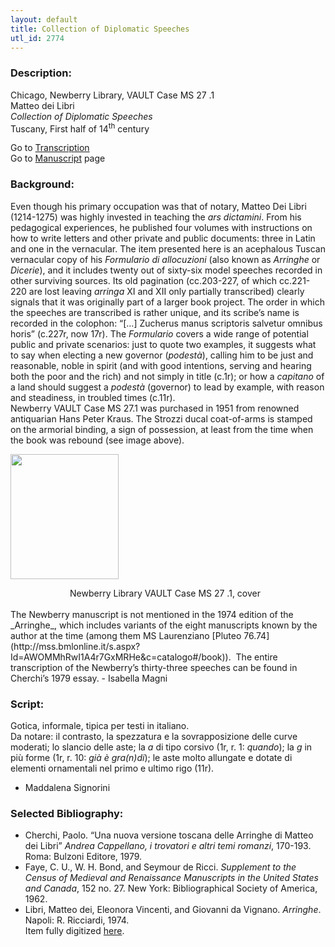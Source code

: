 ```yaml
---
layout: default
title: Collection of Diplomatic Speeches
utl_id: 2774
---
```


###  Description:

Chicago, Newberry Library, VAULT Case MS 27 .1<br>
Matteo dei Libri<br>
_Collection of Diplomatic Speeches_<br>
Tuscany, First half of 14<sup>th</sup> century

Go to [Transcription](https://centerfordigitalhumanities.github.io/Newberry-Italian-paleography/transcription/002)<br>
Go to [Manuscript](https://centerfordigitalhumanities.github.io/Newberry-Italian-paleography/www/record.html?id=002) page 

###  Background:

Even though his primary occupation was that of notary, Matteo Dei Libri (1214-1275) was highly invested in teaching the _ars dictamini_. From his pedagogical experiences, he published four volumes with instructions on how to write letters and other private and public documents: three in Latin and one in the vernacular. The item presented here is an acephalous Tuscan vernacular copy of his _Formulario di allocuzioni_ (also known as _Arringhe_ or _Dicerie_), and it includes twenty out of sixty-six model speeches recorded in other surviving sources. Its old pagination (cc.203-227, of which cc.221-220 are lost leaving _arringa_ XI and XII only partially transcribed) clearly signals that it was originally part of a larger book project. The order in which the speeches are transcribed is rather unique, and its scribe’s name is recorded in the colophon: “[…] Zucherus manus scriptoris salvetur omnibus horis” (c.227r, now 17r). The _Formulario_ covers a wide range of potential public and private scenarios: just to quote two examples, it suggests what to say when electing a new governor (_podestà_), calling him to be just and reasonable, noble in spirit (and with good intentions, serving and hearing both the poor and the rich) and not simply in title (c.1r); or how a _capitano_ of a land should suggest a _podestà_ (governor) to lead by example, with reason and steadiness, in troubled times (c.11r). <br>
Newberry VAULT Case MS 27.1 was purchased in 1951 from renowned antiquarian Hans Peter Kraus. The Strozzi ducal coat-of-arms is stamped on the armorial binding, a sign of possession, at least from the time when the book was rebound (see image above).

<a href="https://centerfordigitalhumanities.github.io/Newberry-Italian-paleography/www/images/strozzi.jpg" target="_top"><img alt="" src="https://centerfordigitalhumanities.github.io/Newberry-Italian-paleography/www/images/strozzi.jpg" style="width: 173px; height: 200px;" /></a><br>
<figcaption style="margin-left: 0.99in;">Newberry Library VAULT Case MS 27 .1, cover</figcaption><br>
The Newberry manuscript is not mentioned in the 1974 edition of the _Arringhe_, which includes variants of the eight manuscripts known by the author at the time (among them MS Laurenziano [Pluteo 76.74](http://mss.bmlonline.it/s.aspx?Id=AWOMMhRwI1A4r7GxMRHe&c=catalogo#/book)).  The entire transcription of the Newberry’s thirty-three speeches can be found in Cherchi’s 1979 essay.
-  Isabella Magni

###  Script:

Gotica, informale, tipica per testi in italiano.<br>
Da notare: il contrasto, la spezzatura e la sovrapposizione delle curve moderati; lo slancio delle aste; la _a_ di tipo corsivo (1r, r. 1: _quando_); la _g_ in più forme (1r, r. 10: _già è gra(n)di_); le aste molto allungate e dotate di elementi ornamentali nel primo e ultimo rigo (11r).<br>
- Maddalena Signorini

###  Selected Bibliography:
-  Cherchi, Paolo. “Una nuova versione toscana delle Arringhe di Matteo dei Libri” _Andrea Cappellano, i trovatori e altri temi romanzi_, 170-193. Roma: Bulzoni Editore, 1979.<br>
- Faye, C. U., W. H. Bond, and Seymour de Ricci. _Supplement to the Census of Medieval and Renaissance Manuscripts in the United States and Canada_, 152 no. 27. New York: Bibliographical Society of America, 1962.<br>
- Libri, Matteo dei, Eleonora Vincenti, and Giovanni da Vignano. _Arringhe_. Napoli: R. Ricciardi, 1974.<br>
Item fully digitized [here](http://collections.carli.illinois.edu/cdm/ref/collection/nby_dig/id/13909). 

